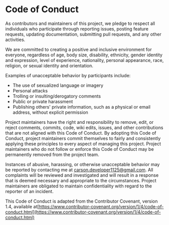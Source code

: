 # Code of Conduct

As contributors and maintainers of this project, we pledge to respect all individuals who participate through reporting issues, posting feature requests, updating documentation, submitting pull requests, and any other activities.

We are committed to creating a positive and inclusive environment for everyone, regardless of age, body size, disability, ethnicity, gender identity and expression, level of experience, nationality, personal appearance, race, religion, or sexual identity and orientation.

Examples of unacceptable behavior by participants include:

- The use of sexualized language or imagery
- Personal attacks
- Trolling or insulting/derogatory comments
- Public or private harassment
- Publishing others' private information, such as a physical or email address, without explicit permission

Project maintainers have the right and responsibility to remove, edit, or reject comments, commits, code, wiki edits, issues, and other contributions that are not aligned with this Code of Conduct. By adopting this Code of Conduct, project maintainers commit themselves to fairly and consistently applying these principles to every aspect of managing this project. Project maintainers who do not follow or enforce this Code of Conduct may be permanently removed from the project team.

Instances of abusive, harassing, or otherwise unacceptable behavior may be reported by contacting me at [carson.developer1125@gmail.com](mailto:carson.developer1125@gmail.com). All complaints will be reviewed and investigated and will result in a response that is deemed necessary and appropriate to the circumstances. Project maintainers are obligated to maintain confidentiality with regard to the reporter of an incident.

This Code of Conduct is adapted from the Contributor Covenant, version 1.4, available at[https://www.contributor-covenant.org/version/1/4/code-of-conduct.html](https://www.contributor-covenant.org/version/1/4/code-of-conduct.html)
